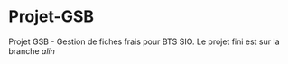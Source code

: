 # Projet-GSB

Projet GSB - Gestion de fiches frais pour BTS SIO. Le projet fini est sur la branche _alin_
